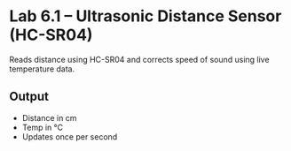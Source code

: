 # Lab 6.1 – Ultrasonic Distance Sensor (HC-SR04)

Reads distance using HC-SR04 and corrects speed of sound using live temperature data.

## Output

- Distance in cm
- Temp in °C
- Updates once per second
